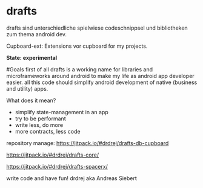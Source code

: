 # drafts
drafts sind unterschiedliche spielwiese codeschnippsel und bibliotheken zum thema android dev.


Cupboard-ext: Extensions vor cupboard for my projects.

**State: experimental**


#Goals
first of all drafts is a working name for libraries and microframeworks around android to make my life as android app developer easier.
all this code should simplify android development of native (business and utility) apps.

What does it mean?
* simplify state-management in an app
* try to be performant
* write less, do more
* more contracts, less code 

repository manage:
https://jitpack.io/#drdrej/drafts-db-cupboard

https://jitpack.io/#drdrej/drafts-core/

https://jitpack.io/#drdrej/drafts-spacerx/


write code and have fun!
drdrej aka Andreas Siebert
